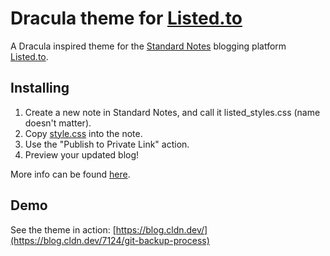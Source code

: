 # Dracula theme for [Listed.to](https://listed.to)

A Dracula inspired theme for the [Standard Notes](https://standardnotes.org) blogging platform [Listed.to](https://listed.to).

## Installing

1. Create a new note in Standard Notes, and call it listed_styles.css (name doesn't matter).
2. Copy [style.css](https://raw.githubusercontent.com/cameronldn/sn-listed-theme-dracula/master/style.css) into the note.
3. Use the "Publish to Private Link" action.
4. Preview your updated blog!

More info can be found [here](https://standardnotes.org/help/66/how-do-i-change-the-colors-fonts-and-general-layout-of-my-listed-blog).

## Demo

See the theme in action: [https://blog.cldn.dev/](https://blog.cldn.dev/7124/git-backup-process)
